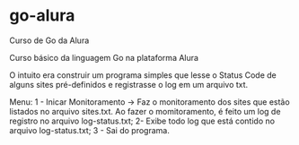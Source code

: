# go-alura
Curso de Go da Alura

Curso básico da linguagem Go na plataforma Alura

O intuito era construir um programa simples que lesse o Status Code de alguns sites pré-definidos e registrasse o log em um arquivo txt.

Menu:
1 - Inicar Monitoramento -> Faz o monitoramento dos sites que estão listados no arquivo sites.txt. Ao fazer o momitoramento, é feito um log de registro no arquivo log-status.txt;
2- Exibe todo log que está contido no arquivo log-status.txt;
3 - Sai do programa.
